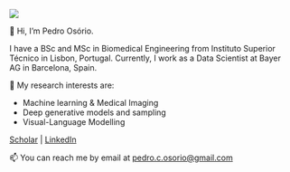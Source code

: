 ![](https://komarev.com/ghpvc/?username=pedr0sorio)

👋 Hi, I’m Pedro Osório.

I have a BSc and MSc in Biomedical Engineering from Instituto Superior Técnico in Lisbon, Portugal. Currently, I work as a Data Scientist at Bayer AG in Barcelona, Spain.

👀 My research interests are:
- Machine learning & Medical Imaging
- Deep generative models and sampling
- Visual-Language Modelling

[Scholar](https://scholar.google.com/citations?user=c5XAAC8AAAAJ&hl=en&oi=ao) | [LinkedIn](https://www.linkedin.com/in/pedro-l-c-os%C3%B3rio-946187195/)

📫 You can reach me by email at pedro.c.osorio@gmail.com

<!---
pedr0sorio/pedr0sorio is a ✨ special ✨ repository because its `README.md` (this file) appears on your GitHub profile.
You can click the Preview link to take a look at your changes.
--->
